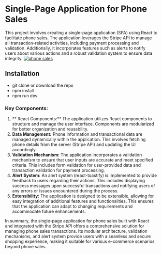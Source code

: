 # Single-Page Application for Phone Sales
This project involves creating a single-page application (SPA) using React to facilitate phone sales. The application leverages the Stripe API to manage all transaction-related activities, including payment processing and validation. Additionally, it incorporates features such as alerts to notify users about various actions and a robust validation system to ensure data integrity.
[![phone sales](https://github.com/jairoramirezu/full-react-app/assets/68242138/f3e34fbd-87cb-49d7-9e4a-5badf4e315f7 "phone sales")](https://github.com/jairoramirezu/full-react-app/assets/68242138/f3e34fbd-87cb-49d7-9e4a-5badf4e315f7 "phone sales")

## Installation
- git clone or download the repo
- npm install
- npm run dev

### Key Components:
1. ** React Components:** The application utilizes React components to structure and manage the user interface. Components are modularized for better organization and reusability.
2. **Data Management:** Phone information and transactional data are managed dynamically within the application. This involves fetching phone details from the server (Stripe API) and updating the UI accordingly.
3. **Validation Mechanism:** The application incorporates a validation mechanism to ensure that user inputs are accurate and meet specified criteria. This includes form validation for user-provided data and transaction validation for payment processing.
4. **Alert System:** An alert system (react-toastify) is implemented to provide feedback to users regarding their actions. This includes displaying success messages upon successful transactions and notifying users of any errors or issues encountered during the process.
5. **Extensibility:** The application is designed to be extensible, allowing for easy integration of additional features and functionalities. This ensures that the application can adapt to changing requirements and accommodate future enhancements.

In summary, the single-page application for phone sales built with React and integrated with the Stripe API offers a comprehensive solution for managing phone sales transactions. Its modular architecture, validation mechanisms, and alert system provide users with a seamless and secure shopping experience, making it suitable for various e-commerce scenarios beyond phone sales.
